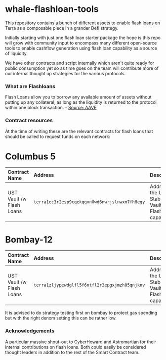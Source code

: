 # whale-flashloan-tools

This repository contains a bunch of different assets to enable flash loans on Terra as a composable piece in a grander Defi strategy.

Initially starting with just one flash loan starter package the hope is this repo will grow with community input to encompass many different open-source tools to enable cashflow generation using flash loan capability as a source of liquidity.

We have other contracts and script internally which aren't quite ready for public consumption yet so as time goes on the team will contribute more of our internal thought up strategies for the various protocols.

### What are Flashloans

Flash Loans allow you to borrow any available amount of assets without putting up any collateral, as long as the liquidity is returned to the protocol within one block transaction. - [Source: AAVE](https://docs.aave.com/faq/flash-loans)

### Contract resources

At the time of writing these are the relevant contracts for flash loans that should be called to request funds on each network: 

# Columbus 5
| Contract Name | Address | Description |
| :--- | :--- | :--- |
| UST Vault /w Flash Loans | `terra1ec3r2esp9cqekqqvn0wd6nwrjslnwxm7fh8egy` | Address of the UST Stablecoin Vault with Flash Loan capabilities |

# Bombay-12

| Contract Name | Address | Description |
| :--- | :--- | :--- |
| UST Vault /w Flash Loans | `terra1zljypewdglfl5f6ntfl2r3epgxjmzh05qnjknv` | Address of the UST Stablecoin Vault with Flash Loan capabilities |


It is advised to do strategy testing first on bombay to protect gas spending but with the right denom setting this can be rather low. 
### Acknowledgements 

A particular massive shout-out to CyberHoward and Astromartian for their internal contributions on flash loans. Both could easily be considered thought leaders in addition to the rest of the Smart Contract team.